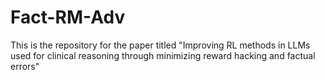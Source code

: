# Fact-RM-Adv
This is the repository for the paper titled "Improving RL methods in LLMs used for clinical reasoning through minimizing reward hacking and factual errors"
